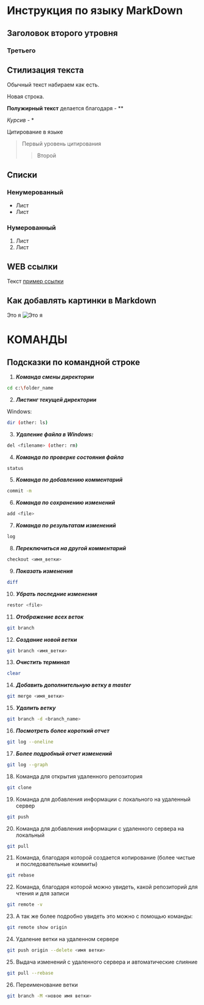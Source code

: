# Инструкция по языку MarkDown

## Заголовок второго утровня 
### Третьего

## Стилизация текста


Обычный текст набираем как есть.

Новая строка.

**Полужирный текст** делается благодаря - **

*Курсив*  - *

Цитирование в языке  
> Первый уровень цитирования
>> Второй

## Списки
### Ненумерованный
* Лист 
* Лист 

### Нумерованный
1. Лист
2. Лист

## WEB ссылки
Текст [пример ссылки](http.example.com "Всплывающая подсказка")

## Как добавлять картинки в Markdown
Это я
![Это я](GolCWR8edcw-1.jpg)


# КОМАНДЫ

## Подсказки по командной строке

1. _**Команда смены директории**_
```sh
cd c:\folder_name
```
2.  _**Листинг текущей директории**_

 Windows: 
 ```sh
 dir (other: ls)
 ```

3. _**Удаление файла в Windows:**_
```sh
del <filename> (other: rm)
```

4. _**Команда по проверке состояния файла**_
```sh
status
```

5. _**Команда по добавлению комментарий**_
```sh
commit -m
```

6. _**Команда по сохранению изменений**_
```sh
add <file>
```

7. _**Команда по результатам изменений**_
```sh
log
```

8. _**Переключиться на другой комментарий**_
```sh
checkout <имя_ветки>
```

9. _**Показать изменения**_
```sh
diff
```

10. _**Убрать последние изменения**_
```sh
restor <file>
```
11. _**Отображение всех веток**_
```sh
git branch
```

12. _**Создание новой ветки**_
```sh
git branch <имя_ветки>
```

13. _**Очистить терминал**_
```sh
clear
```

14. _**Добавить дополнительную ветку в master**_
```sh
git merge <имя_ветки>
```

15. _**Удалить ветку**_
```sh
git branch -d <branch_name>
```

16. _**Посмотреть более короткий отчет**_
```sh
git log --oneline
```

17. _**Более подробный отчет изменений**_
```sh
git log --graph
```
18. Команда для открытия удаленного репозитория
```sh
git clone
``` 

19. Команда для добавления информации с локального на удаленный сервер
```sh
git push
```

20. Команда для добавления информации с удаленного сервера на локальный
```sh
git pull
```

21. Команда, благодаря которой создается копирование (более чистые и последовательные коммиты)

```sh
git rebase
```

22. Команда, благодаря которой можно увидеть, какой репозиторий для чтения и для записи

```sh
git remote -v
```

23. А так же более подробно увидеть это можно с помощью команды:

```sh
git remote show origin
```

24. Удаление ветки на удаленном сервере
```sh
git push origin --delete <имя ветки>
```

25. Выдача изменений с удаленного сервера и автоматические слияние
```sh
git pull --rebase
```

26. Переименование ветки
```sh
git branch -M <новое имя ветки>
```
